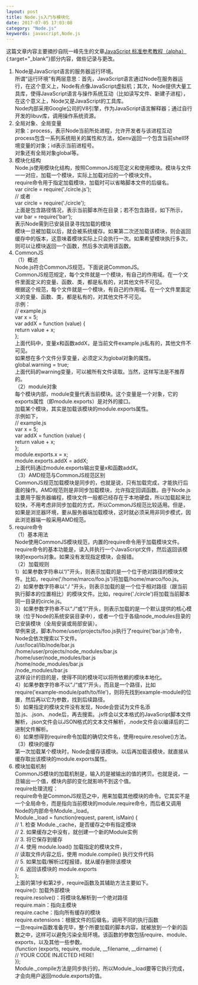 ```yaml
---
layout: post
title: Node.js入门与模块化
date: 2017-07-05 17:03:08
category: "Node.js"
keywords: javascript,Node.js
---
```


这篇文章内容主要摘抄自阮一峰先生的文章[JavaScript 标准参考教程（alpha）](http://javascript.ruanyifeng.com/){:target="_blank"}部分内容，做些记录与更改。  

1. Node是JavaScript语言的服务器运行环境。  
所谓“运行环境”有两层意思：首先，JavaScript语言通过Node在服务器运行，在这个意义上，Node有点像JavaScript虚拟机；其次，Node提供大量工具库，使得JavaScript语言与操作系统互动（比如读写文件、新建子进程），在这个意义上，Node又是JavaScript的工具库。  
Node内部采用Google公司的V8引擎，作为JavaScript语言解释器；通过自行开发的libuv库，调用操作系统资源。
2. 全局对象、全局变量  
对象：process，表示Node当前所处进程，允许开发者与该进程互动  
process包含一系列系统相关的属性和方法，如env返回一个包含当前shell环境变量的对象；id表示当前进程号。  
对象还有全局对象global等。
3. 模块化结构  
Node.js使用模块化结构，按照CommonJS规范定义和使用模块。模块与文件一一对应，加载一个模块，实际上加载对应的一个模块文件。   
require命令用于指定加载模块，加载时可以省略脚本文件的后缀名。  
var circle = require('./circle.js');  
// 或者  
var circle = require('./circle');  
上面是包含路径情况，表示当前脚本所在目录；若不包含路径，如下所示，  
var bar = require('bar');  
表示Node需到已安装目录寻找加载的模块  
模块一旦被加载以后，就会被系统缓存。如果第二次还加载该模块，则会返回缓存中的版本，这意味着模块实际上只会执行一次。如果希望模块执行多次，则可以让模块返回一个函数，然后多次调用该函数。  
4. CommonJS  
（1）概述  
Node.js符合CommonJS规范，下面说说CommonJS。  
CommonJS规范规定，每个文件就是一个模块，有自己的作用域。在一个文件里面定义的变量、函数、类，都是私有的，对其他文件不可见。  
根据这个规范，每个文件就是一个模块，有自己的作用域。在一个文件里面定义的变量、函数、类，都是私有的，对其他文件不可见。  
示例：  
// example.js   
var x = 5;  
var addX = function (value) {  
  return value + x;  
};  
上面代码中，变量x和函数addX，是当前文件example.js私有的，其他文件不可见。  
如果想在多个文件分享变量，必须定义为global对象的属性。  
global.warning = true;  
上面代码的warning变量，可以被所有文件读取。当然，这样写法是不推荐的。  
（2）module对象  
每个模块内部，module变量代表当前模块。这个变量是一个对象，它的exports属性（即module.exports）是对外的接口。  
加载某个模块，其实是加载该模块的module.exports属性。  
示例如下，  
// example.js  
var x = 5;  
var addX = function (value) {  
  return value + x;  
};  
module.exports.x = x;  
module.exports.addX = addX;  
上面代码通过module.exports输出变量x和函数addX。  
（3）AMD规范与CommonJS规范区别  
CommonJS规范加载模块是同步的，也就是说，只有加载完成，才能执行后面的操作。AMD规范则是非同步加载模块，允许指定回调函数。由于Node.js主要用于服务器编程，模块文件一般都已经存在于本地硬盘，所以加载起来比较快，不用考虑非同步加载的方式，所以CommonJS规范比较适用。但是，如果是浏览器环境，要从服务器端加载模块，这时就必须采用非同步模式，因此浏览器端一般采用AMD规范。  
5. require命令   
（1）基本用法  
Node使用CommonJS模块规范，内置的require命令用于加载模块文件。
require命令的基本功能是，读入并执行一个JavaScript文件，然后返回该模块的exports对象。如果没有发现指定模块，会报错。  
（2）加载规则  
1）如果参数字符串以“/”开头，则表示加载的是一个位于绝对路径的模块文件。比如，require('/home/marco/foo.js')将加载/home/marco/foo.js。  
2）如果参数字符串以“./  ”开头，则表示加载的是一个位于相对路径（跟当前执行脚本的位置相比）的模块文件。比如，require('./circle')将加载当前脚本同一目录的circle.js。  
3）如果参数字符串不以“./“或”/“开头，则表示加载的是一个默认提供的核心模块（位于Node的系统安装目录中），或者一个位于各级node_modules目录的已安装模块（全局安装或局部安装）。  
举例来说，脚本/home/user/projects/foo.js执行了require('bar.js')命令，Node会依次搜索以下文件。  
/usr/local/lib/node/bar.js  
/home/user/projects/node_modules/bar.js  
/home/user/node_modules/bar.js  
/home/node_modules/bar.js  
/node_modules/bar.js  
这样设计的目的是，使得不同的模块可以将所依赖的模块本地化。  
4）如果参数字符串不以“./“或”/“开头，而且是一个路径，比如require('example-module/path/to/file')，则将先找到example-module的位置，然后再以它为参数，找到后续路径。  
5）如果指定的模块文件没有发现，Node会尝试为文件名添加.js、.json、.node后，再去搜索。.js件会以文本格式的JavaScript脚本文件解析，.json文件会以JSON格式的文本文件解析，.node文件会以编译后的二进制文件解析。  
6）如果想得到require命令加载的确切文件名，使用require.resolve()方法。  
（3）模块的缓存  
第一次加载某个模块时，Node会缓存该模块。以后再加载该模块，就直接从缓存取出该模块的module.exports属性。  
6. 模块加载机制  
CommonJS模块的加载机制是，输入的是被输出的值的拷贝。也就是说，一旦输出一个值，模块内部的变化就影响不到这个值。  
require处理流程：  
require命令是CommonJS规范之中，用来加载其他模块的命令。它其实不是一个全局命令，而是指向当前模块的module.require命令，而后者又调用Node的内部命令Module._load。  
Module._load = function(request, parent, isMain) {  
  // 1. 检查 Module._cache，是否缓存之中有指定模块  
  // 2. 如果缓存之中没有，就创建一个新的Module实例  
  // 3. 将它保存到缓存  
  // 4. 使用 module.load() 加载指定的模块文件，  
  //    读取文件内容之后，使用 module.compile() 执行文件代码  
  // 5. 如果加载/解析过程报错，就从缓存删除该模块  
  // 6. 返回该模块的 module.exports  
};  
上面的第1步和第2步，require函数及其辅助方法主要如下。  
require(): 加载外部模块  
require.resolve()：将模块名解析到一个绝对路径  
require.main：指向主模块  
require.cache：指向所有缓存的模块  
require.extensions：根据文件的后缀名，调用不同的执行函数  
一旦require函数准备完毕，整个所要加载的脚本内容，就被放到一个新的函数之中，这样可以避免污染全局环境。该函数的参数包括require、module、exports，以及其他一些参数。  
(function (exports, require, module, __filename, __dirname) {  
  // YOUR CODE INJECTED HERE!  
});  
Module._compile方法是同步执行的，所以Module._load要等它执行完成，才会向用户返回module.exports的值。  

